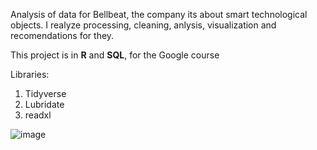 Analysis of data for Bellbeat, the company its about smart technological objects. I realyze processing, cleaning, anlysis, visualization and recomendations for they. 

This project is in **R** and **SQL**, for the Google course

Libraries:

1. Tidyverse
2. Lubridate
3. readxl

![image](https://github.com/FabianCornejoC/Google_project_DataAnalysis/assets/166162140/45626399-c759-4dda-ae56-2575c99304c4)


